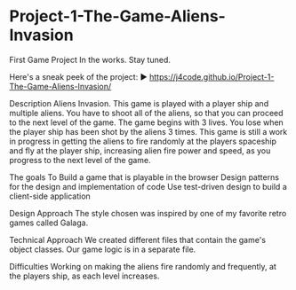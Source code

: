 # Project-1-The-Game-Aliens-Invasion
First Game Project
In the works. 
Stay tuned.

Here's a sneak peek of the project: ► https://j4code.github.io/Project-1-The-Game-Aliens-Invasion/

Description
Aliens Invasion. This game is played with a player ship and multiple aliens. You have to shoot all of the aliens, so that you can proceed to the next level of the game. The game begins with 3 lives. You lose when the player ship has been shot by the aliens 3 times. This game is still a work in progress in getting the aliens to fire randomly at the players spaceship and fly at the player ship, increasing alien fire power and speed, as you progress to the next level of the game.

The goals
To Build a game that is playable in the browser
Design patterns for the design and implementation of code
Use test-driven design to build a client-side application

Design Approach
The style chosen was inspired by one of my favorite retro games called Galaga.

Technical Approach
We created different files that contain the game's object classes.
Our game logic is in a separate file.

Difficulties
Working on making the aliens fire randomly and frequently, at the players ship, as each level increases.
